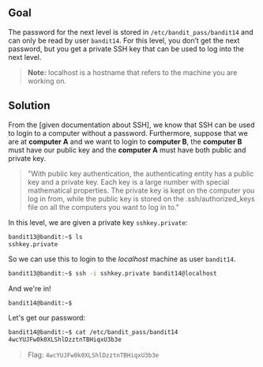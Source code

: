 ## Goal
The password for the next level is stored in `/etc/bandit_pass/bandit14` and can only be read by user `bandit14`. For this level, you don’t get the next password, but you get a private SSH key that can be used to log into the next level.  
> **Note:** localhost is a hostname that refers to the machine you are working on.

## Solution
From the [given documentation about SSH], we know that SSH can be used to login to a computer without a password. Furthermore, suppose that we are at **computer A** and we want to login to **computer B**, the **computer B** must have our public key and the **computer A** must have both public and private key.
> "With public key authentication, the authenticating entity has a public key and a private key. Each key is a large number with special mathematical properties. The private key is kept on the computer you log in from, while the public key is stored on the .ssh/authorized_keys file on all the computers you want to log in to."

In this level, we are given a private key `sshkey.private`:
```sh
bandit13@bandit:~$ ls
sshkey.private
```

So we can use this to login to the *localhost* machine as user `bandit14`.
```sh
bandit13@bandit:~$ ssh -i sshkey.private bandit14@localhost
```

And we're in!
```shc
bandit14@bandit:~$ 
```

Let's get our password:
```sh
bandit14@bandit:~$ cat /etc/bandit_pass/bandit14
4wcYUJFw0k0XLShlDzztnTBHiqxU3b3e
```
> Flag: `4wcYUJFw0k0XLShlDzztnTBHiqxU3b3e`
